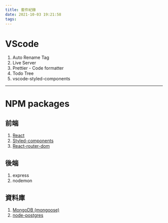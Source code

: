 ```yaml
---
title: 套件紀錄
date: 2021-10-03 19:21:58
tags:
---
```


# VScode
1. Auto Rename Tag
2. Live Server
3. Prettier - Code formatter
4. Todo Tree
5. vscode-styled-components

---
# NPM packages
## 前端
1. [React](https://reactjs.org/)   
2. [Styled-components](https://styled-components.com/)
3. [React-router-dom](https://reactrouter.com/web/guides/quick-start)

## 後端
1. express   
2. nodemon

## 資料庫
1. [MongoDB (mongoose)](https://mongoosejs.com/)
2. [node-postgres](https://node-postgres.com/)

